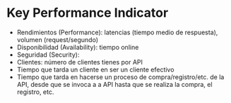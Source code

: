 # Key Performance Indicator

-	Rendimientos (Performance): latencias (tiempo medio de respuesta), volumen (request/segundo)
-	Disponibilidad (Availability): tiempo online
-	Seguridad (Security): 
-	Clientes: número de clientes tienes por API
-	Tiempo que tarda un cliente en ser un cliente efectivo
-	Tiempo que tarda en hacerse un proceso de compra/registro/etc. de la API, desde que se invoca a a API hasta que se realiza la compra, el registro, etc.
